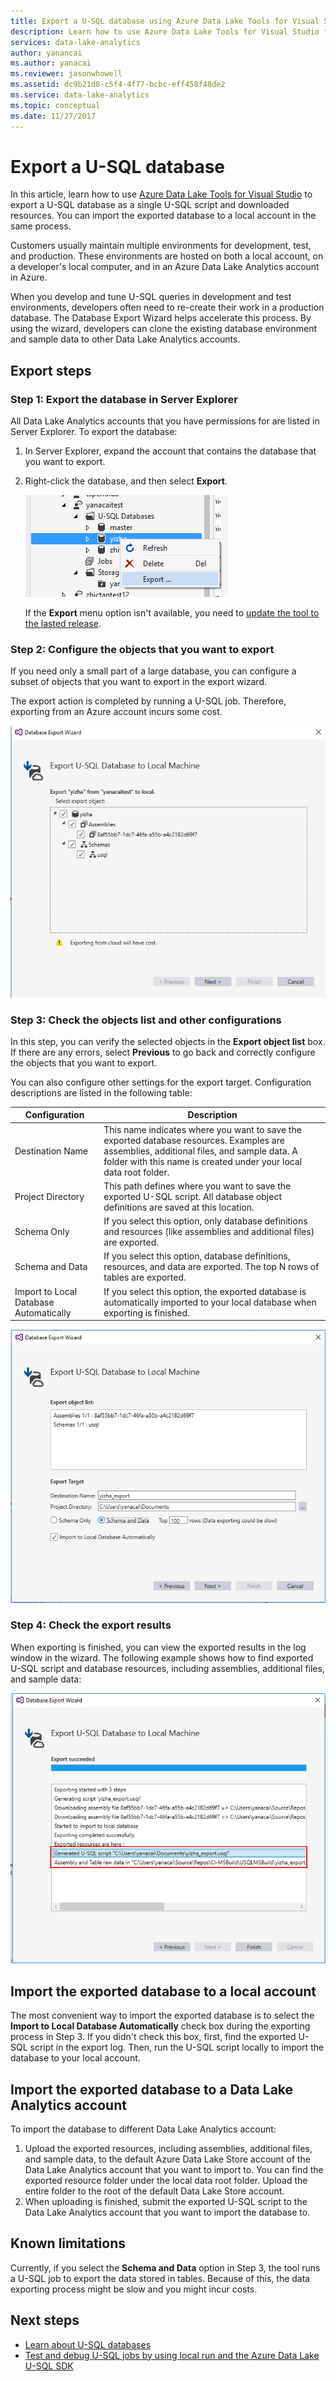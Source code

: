 ```yaml
---
title: Export a U-SQL database using Azure Data Lake Tools for Visual Studio
description: Learn how to use Azure Data Lake Tools for Visual Studio to export a U-SQL database and automatically import it to a local account.
services: data-lake-analytics
author: yanancai
ms.author: yanacai
ms.reviewer: jasonwhowell
ms.assetid: dc9b21d8-c5f4-4f77-bcbc-eff458f48de2
ms.service: data-lake-analytics
ms.topic: conceptual
ms.date: 11/27/2017
---
```


# Export a U-SQL database

In this article, learn how to use [Azure Data Lake Tools for Visual Studio](https://aka.ms/adltoolsvs) to export a U-SQL database as a single U-SQL script and downloaded resources. You can import the exported database to a local account in the same process.

Customers usually maintain multiple environments for development, test, and production. These environments are hosted on both a local account, on a developer's local computer, and in an Azure Data Lake Analytics account in Azure. 

When you develop and tune U-SQL queries in development and test environments, developers often need to re-create their work in a production database. The Database Export Wizard helps accelerate this process. By using the wizard, developers can clone the existing database environment and sample data to other Data Lake Analytics accounts.

## Export steps

### Step 1: Export the database in Server Explorer

All Data Lake Analytics accounts that you have permissions for are listed in Server Explorer. To export the database:

1. In Server Explorer, expand the account that contains the database that you want to export.
2. Right-click the database, and then select **Export**. 
   
    ![Server Explorer - Export a database](./media/data-lake-analytics-data-lake-tools-export-database/export-database.png)

     If the **Export** menu option isn't available, you need to [update the tool to the lasted release](https://aka.ms/adltoolsvs).

### Step 2: Configure the objects that you want to export

If you need only a small part of a large database, you can configure a subset of objects that you want to export in the export wizard. 

The export action is completed by running a U-SQL job. Therefore, exporting from an Azure account incurs some cost.

![Database Export Wizard - Select export objects](./media/data-lake-analytics-data-lake-tools-export-database/export-database-wizard.png)

### Step 3: Check the objects list and other configurations

In this step, you can verify the selected objects in the **Export object list** box. If there are any errors, select **Previous** to go back and correctly configure the objects that you want to export.

You can also configure other settings for the export target. Configuration descriptions are listed in the following table:

|Configuration|Description|
|-------------|-----------|
|Destination Name|This name indicates where you want to save the exported database resources. Examples are assemblies, additional files, and sample data. A folder with this name is created under your local data root folder.|
|Project Directory|This path defines where you want to save the exported U-SQL script. All database object definitions are saved at this location.|
|Schema Only|If you select this option, only database definitions and resources (like assemblies and additional files) are exported.|
|Schema and Data|If you select this option, database definitions, resources, and data are exported. The top N rows of tables are exported.|
|Import to Local Database Automatically|If you select this option, the exported database is automatically imported to your local database when exporting is finished.|

![Database Export Wizard - Export objects list and other configurations](./media/data-lake-analytics-data-lake-tools-export-database/export-database-wizard-configuration.png)

### Step 4: Check the export results

When exporting is finished, you can view the exported results in the log window in the wizard. The following example shows how to find exported U-SQL script and database resources, including assemblies, additional files, and sample data:

![Database Export Wizard - Export results](./media/data-lake-analytics-data-lake-tools-export-database/export-database-wizard-completed.png)

## Import the exported database to a local account

The most convenient way to import the exported database is to select the **Import to Local Database Automatically** check box during the exporting process in Step 3. If you didn't check this box, first, find the exported U-SQL script in the export log. Then, run the U-SQL script locally to import the database to your local account.

## Import the exported database to a Data Lake Analytics account

To import the database to different Data Lake Analytics account:

1. Upload the exported resources, including assemblies, additional files, and sample data, to the default Azure Data Lake Store account of the Data Lake Analytics account that you want to import to. You can find the exported resource folder under the local data root folder. Upload the entire folder to the root of the default Data Lake Store account.
2. When uploading is finished, submit the exported U-SQL script to the Data Lake Analytics account that you want to import the database to.

## Known limitations

Currently, if you select the **Schema and Data** option in Step 3, the tool runs a U-SQL job to export the data stored in tables. Because of this, the data exporting process might be slow and you might incur costs. 

## Next steps

* [Learn about U-SQL databases](https://msdn.microsoft.com/library/azure/mt621299.aspx) 
* [Test and debug U-SQL jobs by using local run and the Azure Data Lake U-SQL SDK](data-lake-analytics-data-lake-tools-local-run.md)


